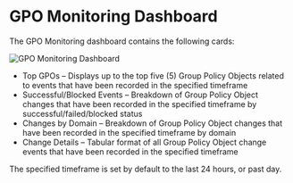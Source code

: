 # GPO Monitoring Dashboard

The GPO Monitoring dashboard contains the following cards:

![GPO Monitoring Dashboard](/img/product_docs/threatprevention/threatprevention/siemdashboard/qradar/dashboard/gpomonitoring.webp)

- Top GPOs – Displays up to the top five (5) Group Policy Objects related to events that have been
  recorded in the specified timeframe
- Successful/Blocked Events – Breakdown of Group Policy Object changes that have been recorded in
  the specified timeframe by successful/failed/blocked status
- Changes by Domain – Breakdown of Group Policy Object changes that have been recorded in the
  specified timeframe by domain
- Change Details – Tabular format of all Group Policy Object change events that have been recorded
  in the specified timeframe

The specified timeframe is set by default to the last 24 hours, or past day.
